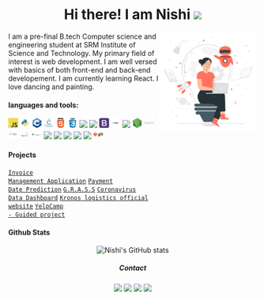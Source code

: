 <h1 align="center"> Hi there! I am Nishi <img src="https://media.giphy.com/media/hvRJCLFzcasrR4ia7z/giphy.gif" width="30px"> </h1>
<img alt="Nishi" src="Innovation.gif" width="200" align="right"/>
<p>I am a pre-final B.tech Computer science and engineering student at SRM Institute of Science and Technology. My primary field of interest is web development. I am well versed with basics of both front-end and back-end developement. I am currently learning React. I love dancing and painting. </p>

#### languages and tools: 

<code><img height="20" src="https://raw.githubusercontent.com/github/explore/80688e429a7d4ef2fca1e82350fe8e3517d3494d/topics/javascript/javascript.png"></code>
<code><img height="20" src="https://raw.githubusercontent.com/github/explore/80688e429a7d4ef2fca1e82350fe8e3517d3494d/topics/python/python.png"></code>
<code><img height="20" src="https://raw.githubusercontent.com/github/explore/80688e429a7d4ef2fca1e82350fe8e3517d3494d/topics/cpp/cpp.png"></code>
<code><img height="20" src="https://raw.githubusercontent.com/github/explore/80688e429a7d4ef2fca1e82350fe8e3517d3494d/topics/c/c.png"></code>
<code><img height="20" src="https://raw.githubusercontent.com/github/explore/80688e429a7d4ef2fca1e82350fe8e3517d3494d/topics/html/html.png"></code>
<code><img height="20" src="https://raw.githubusercontent.com/github/explore/80688e429a7d4ef2fca1e82350fe8e3517d3494d/topics/css/css.png"></code>
<code><img height="20" src="https://img.icons8.com/color/48/000000/adobe-xd--v1.png"></code>
<code><img height="20" src="https://img.icons8.com/office/16/000000/figma.png"></code>
<code><img height="20" src="https://raw.githubusercontent.com/github/explore/80688e429a7d4ef2fca1e82350fe8e3517d3494d/topics/bootstrap/bootstrap.png"></code>
<code><img height="20" src="https://raw.githubusercontent.com/github/explore/80688e429a7d4ef2fca1e82350fe8e3517d3494d/topics/jquery/jquery.png"></code>
<code><img height="20" src="https://symbols.getvecta.com/stencil_78/1_d3js-icon.c055dd1c87.svg"></code>
<code><img height="20" src="https://raw.githubusercontent.com/github/explore/80688e429a7d4ef2fca1e82350fe8e3517d3494d/topics/nodejs/nodejs.png"></code>
<code><img height="20" src="https://raw.githubusercontent.com/github/explore/80688e429a7d4ef2fca1e82350fe8e3517d3494d/topics/express/express.png"></code>
<code><img height="20" src="https://raw.githubusercontent.com/github/explore/80688e429a7d4ef2fca1e82350fe8e3517d3494d/topics/java/java.png"></code>
<code><img height="20" src="https://raw.githubusercontent.com/github/explore/80688e429a7d4ef2fca1e82350fe8e3517d3494d/topics/mysql/mysql.png"></code>
<code><img height="20" src="https://raw.githubusercontent.com/github/explore/80688e429a7d4ef2fca1e82350fe8e3517d3494d/topics/mongodb/mongodb.png"></code>
<code><img height="20" src="https://iconape.com/wp-content/png_logo_vector/scikit-learn-logo.png"></code>
<code><img height="20" src="https://upload.wikimedia.org/wikipedia/commons/thumb/e/ed/Pandas_logo.svg/2560px-Pandas_logo.svg.png"></code>
<code><img height="20" src="https://upload.wikimedia.org/wikipedia/commons/thumb/3/31/NumPy_logo_2020.svg/1200px-NumPy_logo_2020.svg.png"></code>
<code><img height="20" src="http://seaborn.pydata.org/_images/logo-tall-lightbg.svg"></code>
<code><img height="20" src="https://image.pngaaa.com/242/4152242-middle.png"></code>
<code><img height="20" src="https://raw.githubusercontent.com/github/explore/80688e429a7d4ef2fca1e82350fe8e3517d3494d/topics/git/git.png"></code>

#### Projects

<code><a href="https://github.com/nishianand05/Invoice-Management-Application">Invoice Management Application</a></code>
<code><a href="https://github.com/nishianand05/PaymentDatePrediction">Payment Date Prediction</a></code>
<code><a href="https://github.com/nishianand05/GRASS">G.R.A.S.S</a></code>
<code><a href="https://coronavirus-datadashboard.herokuapp.com">Coronavirus Data Dashboard</a></code>
<code><a href="http://www.kronoslogistics.in">Kronos logistics official website</a></code>
<code><a href="https://http://yelp-camp-by-nishi.herokuapp.com/">YelpCamp - Guided project</a></code>

#### Github Stats

<div align="center">
  <img width="350" alt="Nishi's GitHub stats" src="https://github-readme-stats.vercel.app/api?username=nishianand05&show_icons=true&count_private=true&include_all_commits=true&theme=vue-dark" />
</div>

<div align="center">
  <h5 align="center">Contact</h5>
  <p align="center">
    <a href="https://www.linkedin.com/in/nishi-anand-210734171/"><img width="30px" src="https://img.icons8.com/color/2x/linkedin.png"></a>
    <a href="https://codepen.io/nishianand30/"><img width="30px" src="https://img.icons8.com/ios-filled/2x/codepen.png"></a>
    <a href="https://www.instagram.com/nishianand30/"><img width="30px" src="https://img.icons8.com/fluent/2x/instagram-new.png"></a>
    <a href="https://www.facebook.com/nishianand30/"><img width="30px" src="https://img.icons8.com/color/2x/facebook.png"></a>
  </p>
</div>
